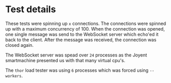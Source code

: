 # Test details

These tests were spinning up `x` connections. The connections were spinned up
with a maximum concurrency of 100. When the connection was opened, one single
message was send to the WebSocket server which echo'ed it back to the client.
After the message was received, the connection was closed again.

The WebSocket server was spead over `24` processes as the Joyent smartmachine
presented us with that many virtual cpu's.

The `thor` load tester was using `6` processes which was forced using
`--workers`.
